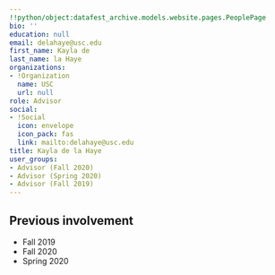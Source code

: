 ```yaml
---
!!python/object:datafest_archive.models.website.pages.PeoplePage
bio: ''
education: null
email: delahaye@usc.edu
first_name: Kayla de
last_name: la Haye
organizations:
- !Organization
  name: USC
  url: null
role: Advisor
social:
- !Social
  icon: envelope
  icon_pack: fas
  link: mailto:delahaye@usc.edu
title: Kayla de la Haye
user_groups:
- Advisor (Fall 2020)
- Advisor (Spring 2020)
- Advisor (Fall 2019)
---
```


## Previous involvement

* Fall 2019
* Fall 2020
* Spring 2020